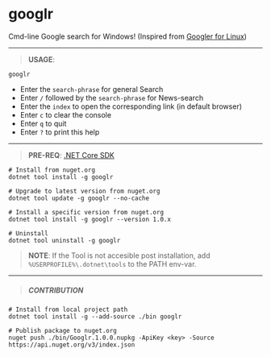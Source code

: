 # googlr
Cmd-line Google search for Windows! (Inspired from [Googler for Linux](https://github.com/jarun/googler))

---

> **USAGE**: 

`googlr`

- Enter the `search-phrase` for general Search
- Enter `/` followed by the `search-phrase` for News-search
- Enter the `index` to open the corresponding link (in default browser)
- Enter `c` to clear the console
- Enter `q` to quit
- Enter `?` to print this help

---

> **PRE-REQ**: [.NET Core SDK](https://dotnet.microsoft.com/download/dotnet-core/3.0)
```batch
# Install from nuget.org
dotnet tool install -g googlr

# Upgrade to latest version from nuget.org
dotnet tool update -g googlr --no-cache

# Install a specific version from nuget.org
dotnet tool install -g googlr --version 1.0.x

# Uninstall
dotnet tool uninstall -g googlr
```

> **NOTE**: If the Tool is not accesible post installation, add `%USERPROFILE%\.dotnet\tools` to the PATH env-var.

---

> ##### CONTRIBUTION
```batch
# Install from local project path
dotnet tool install -g --add-source ./bin googlr

# Publish package to nuget.org
nuget push ./bin/Googlr.1.0.0.nupkg -ApiKey <key> -Source https://api.nuget.org/v3/index.json
```